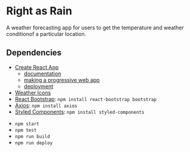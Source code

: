 
# Right as Rain
A weather forecasting app for users to get the temperature and weather conditionof a particular location.

## Dependencies
* [Create React App](https://github.com/facebook/create-react-app)
  - [documentation](https://facebook.github.io/create-react-app/docs/getting-started)
  - [making a progressive web app](https://facebook.github.io/create-react-app/docs/making-a-progressive-web-app)
  - [deployment](https://facebook.github.io/create-react-app/docs/deployment)
* [Weather Icons](https://erikflowers.github.io/weather-icons/)
* [React Bootstrap](https://react-bootstrap.github.io/): `npm install react-bootstrap bootstrap`
* [Axios](https://www.axios.com/): `npm install axios`
* [Styled Components](https://styled-components.com/): `npm install styled-components`
- `npm start`
- `npm test`
- `npm run build`
- `npm run deploy`
